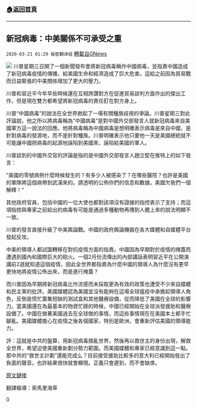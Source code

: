###  [:house:返回首頁](https://github.com/ourhimalayas/txt)
---

## 新冠病毒：中美關係不可承受之重
`2020-03-21 01:29 秘密翻译组` [轉載自GNews](https://gnews.org/zh-hant/147181/)

![](https://s3-ap-northeast-1.amazonaws.com/news.guo.offload.media/wp-content/uploads/2020/03/21013006/1-111.png)
川普星期三召開了一個新聞發布會將新冠病毒稱作中國病毒，並指責中國造成了新冠病毒疫情的傳播，給美國生命和經濟造成了巨大危害。這給之前因為貿易戰而日益緊張的中美關係增加了更大的壓力。

川普和習近平今年早些時候還在互相誇讚對方在促進貿易談判方面作出的傑出工作，但是現在雙方都希望將新冠病毒的責任釘在對方身上。

川普“中國病毒”的說法在全世界掀起了一場有關種族歧視的爭論。川普星期三對此評論說，他之所以將病毒稱為“中國病毒”是對中國外交部發言人就新冠病毒來自美國軍方這一說法的回應。他將病毒稱為中國病毒是想明確表示病毒是來自中國，是針對病毒的發源地，而不是針對種族。川普明確表示他只要他一天是美國總統就不可能讓中國把病毒的起源地誣陷到美國來，誣陷給美國的軍人。

川普談到的中國外交官的評論是指的是中國外交部發言人趙立堅在推特上的如下發言：

“美國的零號病例什麼時候發生的？有多少人被感染了？在哪些醫院？也許是美國的軍隊將這個病帶到武漢來的。請透明的公佈你們的信息和數據。美國欠我們一個解釋！“

其他政府官員，包括中國的一位大使也都對該項沒有證據的指控表示了支持；而這項指控與專家之前給出的病毒有可能是通過多種動物再傳到人體上來的說法明顯不一致。

川普的發言直接升級了中美輿論戰。中國的政府輿論機器在各大媒體和自媒體平台發起反攻。

中美的領導人都試圖轉移在對抗疫情方面的指責。中國因為早期對於疫情的掩蓋而遭遇到國內和國際巨大的砲火。一個2月份流傳出的內部講話表明習近平在公開演講前2週就知道這個疫情，因此全世界都指責為什麼中國的領導人為什麼沒有更早更快地將疫情公佈出來，而是進行掩蓋？

而川普因為早期將新冠病毒比作流感而未採取更為有效的政策也遭受不少來自媒體和民主黨的批評。美國媒體認為美國並沒有能夠在這場全球瘟疫中承擔起領導人角色，反倒是慌忙籌集短缺的測試盒和其他醫療設備，從而降低了美國在全球的影響力。當美國還在為最基本的物資忙碌的時候，中國已經開始在全球派發援助和醫療設備了。中國在做著美國過去在全球做的事情，而這些事情現在在美國本土都手忙腳亂。美國媒體擔心在疫情之後各個國家，特別是歐洲，會重新評估美國的領導能力。

評：這就是中共的盤算，用新冠病毒搞亂世界，然後再以救世主的身份出現，解救全世界，希望迫使美國重新劃分勢力範圍。而美國媒體和專家已經意識到這一點。那中共的“救世主計劃”還能完成么？目前接受援助比較多的意大利已經開始發出了負面的聲音。也許結果很快就會顯現。正義只會遲到，而不會缺席。

[原文鏈接](https://thehill.com/policy/national-security/488311-us-china-relationship-worsens-over-coronavirus)

翻譯報導：索馬里海草

0
